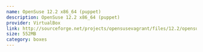```yaml
---
name: OpenSuse 12.2 x86_64 (puppet)
description: OpenSuse 12.2 x86_64 (puppet)
provider: VirtualBox
link: http://sourceforge.net/projects/opensusevagrant/files/12.2/opensuse-12.2-64.box/download
size: 552MB
category: boxes
---
```

